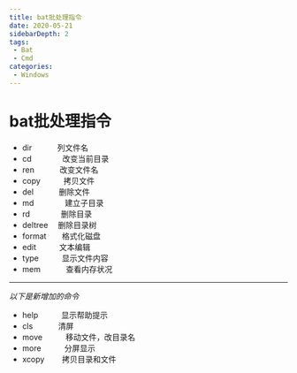 ```yaml
---
title: bat批处理指令
date: 2020-05-21
sidebarDepth: 2
tags:
 - Bat
 - Cmd
categories:
 - Windows
---
```

# bat批处理指令
- dir 　　　列文件名 
- cd　　　　改变当前目录 
- ren 　　　改变文件名 
- copy　　　拷贝文件 
- del 　　　删除文件 
- md　　　　建立子目录 
- rd　　　　删除目录 
- deltree　 删除目录树 
- format　　格式化磁盘 
- edit　　　文本编辑 
- type　　　显示文件内容 
- mem 　　　查看内存状况 
----------
*以下是新增加的命令* 
- help　　　显示帮助提示 
- cls 　　　清屏 
- move　　　移动文件，改目录名 
- more　　　分屏显示 
- xcopy 　　拷贝目录和文件 